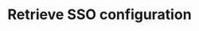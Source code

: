 ---
title: Retrieve SSO configuration
position: 2
description: Retrieve an existing SSO configuration
type: get
endpoint: https://chapi.cloudhealthtech.com/v1/sso/configure
parameters:
  - name: client_api_id
    required: no
    content: String that specifies the unique customer API Key that CloudHealth generates. See [How to Get Client API ID](#partner_how-to-get-client-api-id).
right_code_blocks:
  - code_block: |-
      curl -X GET -H 'Authorization: Bearer <your_api_key>' -H 'Content-Type: application/json' 'https://chapi.cloudhealthtech.com/v1/sso/configuration'
    title: Sample Request
    language: bash
  - code_block: |-
      {"configuration":{"sso_provider":"google-apps", "claimed_domains":["cloudhealthtech.com"], "pending_domains":[], "connection_name":"cloudhealthtech-com", "default_organization":"CloudHealth Technologies"} }
    title: Sample Response
    language: json
---
